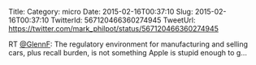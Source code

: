 Title: 
Category: micro
Date: 2015-02-16T00:37:10
Slug: 2015-02-16T00:37:10
TwitterId: 567120466360274945
TweetUrl: https://twitter.com/mark_philpot/status/567120466360274945

RT [@GlennF](https://twitter.com/GlennF): The regulatory environment for manufacturing and selling cars, plus recall burden, is not something Apple is stupid enough to g…